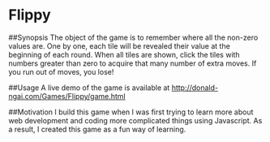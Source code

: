 # Flippy
##Synopsis
The object of the game is to remember where all the non-zero values are. One by one, each tile will be revealed their value at the beginning of each round. When all tiles are shown, click the tiles with numbers greater than zero to acquire that many number of extra moves. If you run out of moves, you lose!

##Usage
A live demo of the game is available at http://donald-ngai.com/Games/Flippy/game.html

##Motivation
I build this game when I was first trying to learn more about web development and coding more complicated things using Javascript. As a result, I created this game as a fun way of learning.

